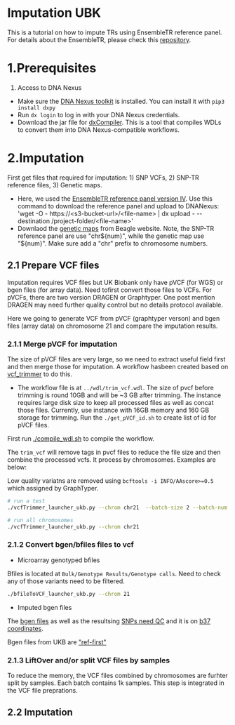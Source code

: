 # Imputation UBK
This is a tutorial on how to impute TRs using EnsembleTR reference panel. For details about the EnsembleTR, please check this [repository](https://github.com/gymrek-lab/EnsembleTR).  

# 1.Prerequisites

1. Access to DNA Nexus
* Make sure the [DNA Nexus toolkit](https://documentation.dnanexus.com/downloads) is installed. You can install it with `pip3 install dxpy`
* Run `dx login` to log in with your DNA Nexus credentials.
* Download the jar file for [dxCompiler](https://github.com/dnanexus/dxCompiler/releases). This is a tool that compiles WDLs to convert them into DNA Nexus-compatible workflows.

# 2.Imputation 

First get files that required for imputation: 1) SNP VCFs, 2) SNP-TR reference files, 3) Genetic maps.

* Here, we used the [EnsembleTR reference panel version IV](https://ensemble-tr.s3.us-east-2.amazonaws.com/ensembletr-refpanel-v4/ensembletr_refpanel_4_readme.txt). 
Use this command to download the reference panel and upload to DNANexus: 'wget -O - https://\<s3-bucket-url\>/\<file-name\> | dx upload - --destination /project-folder/\<file-name\>'
* Downlaod the [genetic maps](https://bochet.gcc.biostat.washington.edu/beagle/genetic_maps/plink.GRCh38.map.zip) from Beagle website. Note, the SNP-TR reference panel are use "chr${num}", while the genetic map use "${num}". Make sure add a "chr" prefix to chromosome numbers.

## 2.1 Prepare VCF files

Imputation requires VCF files but UK Biobank only have pVCF (for WGS) or bgen files (for array data). Need tofirst convert those files to VCFs. For pVCFs, there are two version DRAGEN or Graphtyper. One post mention DRAGEN may need further quality control but no details protocol available. 

Here we going to generate VCF from pVCF (graphtyper verson) and bgen files (array data) on chromosome 21 and compare the imputation results.

### 2.1.1 Merge pVCF for imputation

The size of pVCF files are very large, so we need to extract useful field first and then merge those for imputation. A workflow hasbeen created based on [vcf_trimmer](https://github.com/drarwood/vcf_trimmer/tree/master?tab=readme-ov-file) to do this.
* The workflow file is at `../wdl/trim_vcf.wdl`. The size of pvcf before trimming is round 10GB and will be ~3 GB after trimming. The instance requires large disk size to keep all processed files as well as concat those files. Currently, use instance with 16GB memory and 160 GB storage for trimming. Run the `./get_pVCF_id.sh` to create list of id for pVCF files.

First run [./compile_wdl.sh](./compile_wdl.sh) to compile the workflow.

The `trim_vcf` will remove tags in pvcf files to reduce the file size and then combine the processed vcfs. It process by chromosomes. Examples are below:

Low quality variatns are removed using `bcftools -i INFO/AAscore>=0.5` which assigned by GraphTyper.

```bash
# run a test
./vcfTrimmer_launcher_ukb.py --chrom chr21  --batch-size 2 --batch-num 2

# run all chromosomes
./vcfTrimmer_launcher_ukb.py --chrom chr21
```

### 2.1.2 Convert bgen/bfiles files to vcf

* Microarray genotyped bfiles

Bfiles is located at `Bulk/Genotype Results/Genotype calls`. Need to check any of those variants need to be filtered. 


```bash
./bfileToVCF_launcher_ukb.py --chrom 21

```

* Imputed bgen files

The [bgen files](https://github.com/dnanexus/UKB_RAP/blob/main/end_to_end_gwas_phewas/bgens_qc/bgens_qc.wdl) as well as the resultsing [SNPs need QC](https://github.com/dnanexus/UKB_RAP/blob/main/end_to_end_gwas_phewas/run_array_qc.sh) and it is on [b37 coordinates](https://github.com/dnanexus/UKB_RAP/tree/main/end_to_end_gwas_phewas/liftover_plink_beds_tmp). 

Bgen files from UKB are ["ref-first"](https://biobank.ndph.ox.ac.uk/showcase/label.cgi?id=100319)

### 2.1.3 LiftOver and/or split VCF files by samples

To reduce the memory, the VCF files combined by chromosomes are furhter split by samples. Each batch contains 1k samples. This step is integrated in the VCF file preprations. 

## 2.2 Imputation



